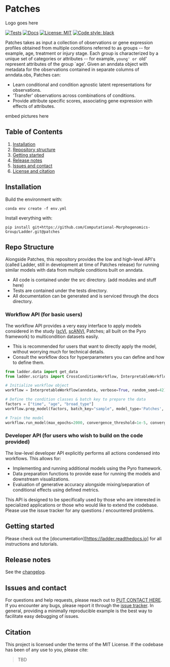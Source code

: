 # Patches
Logo goes here

<a href="https://github.com/Computational-Morphogenomics-Group/Ladder/actions/workflows/test.yml"><img alt="Tests" src="https://github.com/Computational-Morphogenomics-Group/Ladder/actions/workflows/test.yaml/badge.svg?branch=main"></a>
<a href="https://ladder.readthedocs.io"><img alt="Docs" src="https://img.shields.io/readthedocs/Ladder"></a>
<a href="https://github.com/Computational-Morphogenomics-Group/ladder/blob/main/LICENSE"><img alt="License: MIT" src="https://black.readthedocs.io/en/stable/_static/license.svg"></a> <!-- Courtesy of black docs for now -->
<a href="https://github.com/psf/black"><img alt="Code style: black" src="https://img.shields.io/badge/code%20style-black-000000.svg"></a>


Patches takes as input a collection of observations or gene expression profiles obtained from multiple conditions referred to as groups -- for example, age, treatment or injury stage. Each group is characterized by a unique set of categories or attributes -- for example, `young' or `old' represent attributes of the group `age'. Given an anndata object with metadata for the observations contained in separate columns of anndata.obs, Patches can:

- Learn conditional and condition agnostic latent representations for observations.
- 'Transfer' observations across combinations of conditions.
- Provide attribute specific scores, associating gene expression with effects of attributes.

embed pictures here

## Table of Contents

1. [Installation](#installation)
2. [Repository structure](#repository-structure)
3. [Getting started](#getting-started)
5. [Release notes](#release-notes)
6. [Issues and contact](#issues-and-contact)
7. [License and citation](#license-and-citation)

## Installation
Build the environment with:
```
conda env create -f env.yml
```

Install everything with:

```
pip install git+https://github.com/Computational-Morphogenomics-Group/Ladder.git@patches
```

## Repo Structure
Alongside Patches, this repository provides the low and high-level API's (called Ladder, still in development at time of Patches release) for running similar models with data from multiple conditions built on anndata.
- All code is contained under the src directory. (add modules and stuff here)
- Tests are contained under the tests directory.
- All documentation can be generated and is serviced through the docs directory.

### Workflow API (for basic users)
The workflow API provides a very easy interface to apply models considered in the study ([scVI](https://scvi-tools.org/), [scANVI](https://scvi-tools.org/), Patches; all built on the Pyro framework) to multicondition datasets easily.
- This is recommended for users that want to directly apply the model, without worrying much for technical details.
- Consult the workflow docs for hyperparameters you can define and how to define them.

```python
from ladder.data import get_data
from ladder.scripts import CrossConditionWorkflow, InterpretableWorkflow # Workflow APIs, read docs on which one you'd like for your case!

# Initialize workflow object
workflow = InterpretableWorkflow(anndata, verbose=True, random_seed=42)

# Define the condition classes & batch key to prepare the data
factors = ["time", "age", "broad_type"]
workflow.prep_model(factors, batch_key="sample", model_type='Patches', model_args={'ld_normalize' : True}) # Define model and optimizer hyperparams

# Train the model
workflow.run_model(max_epochs=2000, convergence_threshold=1e-5, convergence_window=2000) # Define convergence hyperparams
```

### Developer API (for users who wish to build on the code provided)
The low-level developer API explicitly performs all actions condensed into workflows. This allows for:
- Implementing and running additional models using the Pyro framework.
- Data preparation functions to provide ease for running the models and downstream visualizations.
- Evaluation of generative accuracy alongside mixing/separation of conditional effects using defined metrics.

This API is designed to be specifically used by those who are interested in specialized applications or those who would like to extend the codebase. Please use the issue tracker for any questions / encountered problems.

## Getting started

Please check out the [documentation][https://ladder.readthedocs.io] for all instructions and tutorials.

## Release notes

See the [changelog][changelog].

## Issues and contact

For questions and help requests, please reach out to [PUT CONTACT HERE][contact-address].
If you encounter any bugs, please report it through the [issue tracker][issue-tracker]. In general, providing a minimally reproducible example is the best way to facilitate easy debugging of issues.

## Citation
This project is licensed under the terms of the MIT License. If the codebase has been of any use to you, please cite:

> TBD

[contact-address]: https://discourse.scverse.org/
[issue-tracker]: https://github.com/Computational-Morphogenomics-Group/Ladder/issues
[changelog]: https://ladder.readthedocs.io/latest/changelog.html
[link-api]: https://ladder.readthedocs.io/latest/api.html
[link-pypi]: https://pypi.org/project/ladder
